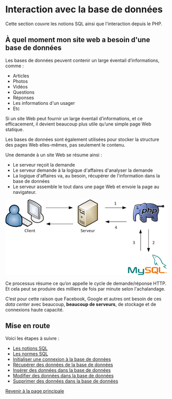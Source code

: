 # Interaction avec la base de données

Cette section couvre les notions SQL ainsi que l'interaction depuis le PHP.

## À quel moment mon site web a besoin d'une base de données

Les bases de données peuvent contenir un large éventail d’informations, comme :

- Articles
- Photos
- Vidéos
- Questions
- Réponses
- Les informations d'un usager
- Etc

Si un site Web peut fournir un large éventail d’informations, et ce efficacement, il devient beaucoup plus utile qu’une simple page Web statique.

Les bases de données sont également utilisées pour stocker la structure des pages Web elles-mêmes, pas seulement le contenu.

Une demande à un site Web se résume ainsi :

- Le serveur reçoit la demande
- Le serveur demande à la logique d'affaires d'analyser la demande
- La logique d'affaires va, au besoin, récupérer de l'information dans la base de données
- Le serveur assemble le tout dans une page Web et envoie la page au navigateur.

![Schéma expliquant l'interaction entre PHP et MySQL](../images/schema-php-mysql.png)

Ce processus résume ce qu’on appelle le cycle de demande/réponse HTTP. Et cela peut se produire des milliers de fois par minute selon l'achalandage.

C’est pour cette raison que Facebook, Google et autres ont besoin de ces _data center_ avec beaucoup, __beaucoup de serveurs__, de stockage et de connexions haute capacité.

## Mise en route

Voici les étapes à suivre :

- [Les notions SQL](notions-sql.md)
- [Les normes SQL](normes-sql.md)
- [Initialiser une connexion à la base de données](initialiser-connexion-bd.md)
- [Récupérer des données de la base de données](recuperer-donnees-bd.md)
- [Insérer des données dans la base de données](inserer-donnees-bd.md)
- [Modifier des données dans la base de données](modifier-donnees-bd.md)
- [Supprimer des données dans la base de données](supprimer-donnees-bd.md)

[Revenir à la page principale](../README.md)

